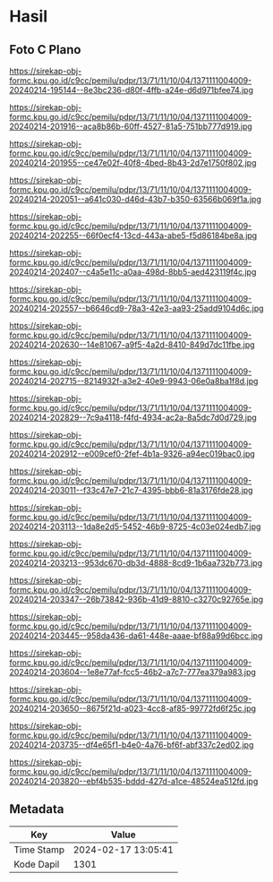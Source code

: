 # Hasil

## Foto C Plano

https://sirekap-obj-formc.kpu.go.id/c9cc/pemilu/pdpr/13/71/11/10/04/1371111004009-20240214-195144--8e3bc236-d80f-4ffb-a24e-d6d971bfee74.jpg

https://sirekap-obj-formc.kpu.go.id/c9cc/pemilu/pdpr/13/71/11/10/04/1371111004009-20240214-201916--aca8b86b-60ff-4527-81a5-751bb777d919.jpg

https://sirekap-obj-formc.kpu.go.id/c9cc/pemilu/pdpr/13/71/11/10/04/1371111004009-20240214-201955--ce47e02f-40f8-4bed-8b43-2d7e1750f802.jpg

https://sirekap-obj-formc.kpu.go.id/c9cc/pemilu/pdpr/13/71/11/10/04/1371111004009-20240214-202051--a641c030-d46d-43b7-b350-63566b069f1a.jpg

https://sirekap-obj-formc.kpu.go.id/c9cc/pemilu/pdpr/13/71/11/10/04/1371111004009-20240214-202255--66f0ecf4-13cd-443a-abe5-f5d86184be8a.jpg

https://sirekap-obj-formc.kpu.go.id/c9cc/pemilu/pdpr/13/71/11/10/04/1371111004009-20240214-202407--c4a5e11c-a0aa-498d-8bb5-aed423119f4c.jpg

https://sirekap-obj-formc.kpu.go.id/c9cc/pemilu/pdpr/13/71/11/10/04/1371111004009-20240214-202557--b6646cd9-78a3-42e3-aa93-25add9104d6c.jpg

https://sirekap-obj-formc.kpu.go.id/c9cc/pemilu/pdpr/13/71/11/10/04/1371111004009-20240214-202630--14e81067-a9f5-4a2d-8410-849d7dc11fbe.jpg

https://sirekap-obj-formc.kpu.go.id/c9cc/pemilu/pdpr/13/71/11/10/04/1371111004009-20240214-202715--8214932f-a3e2-40e9-9943-06e0a8ba1f8d.jpg

https://sirekap-obj-formc.kpu.go.id/c9cc/pemilu/pdpr/13/71/11/10/04/1371111004009-20240214-202829--7c9a4118-f4fd-4934-ac2a-8a5dc7d0d729.jpg

https://sirekap-obj-formc.kpu.go.id/c9cc/pemilu/pdpr/13/71/11/10/04/1371111004009-20240214-202912--e009cef0-2fef-4b1a-9326-a94ec019bac0.jpg

https://sirekap-obj-formc.kpu.go.id/c9cc/pemilu/pdpr/13/71/11/10/04/1371111004009-20240214-203011--f33c47e7-21c7-4395-bbb6-81a3176fde28.jpg

https://sirekap-obj-formc.kpu.go.id/c9cc/pemilu/pdpr/13/71/11/10/04/1371111004009-20240214-203113--1da8e2d5-5452-46b9-8725-4c03e024edb7.jpg

https://sirekap-obj-formc.kpu.go.id/c9cc/pemilu/pdpr/13/71/11/10/04/1371111004009-20240214-203213--953dc670-db3d-4888-8cd9-1b6aa732b773.jpg

https://sirekap-obj-formc.kpu.go.id/c9cc/pemilu/pdpr/13/71/11/10/04/1371111004009-20240214-203347--26b73842-936b-41d9-8810-c3270c92765e.jpg

https://sirekap-obj-formc.kpu.go.id/c9cc/pemilu/pdpr/13/71/11/10/04/1371111004009-20240214-203445--958da436-da61-448e-aaae-bf88a99d6bcc.jpg

https://sirekap-obj-formc.kpu.go.id/c9cc/pemilu/pdpr/13/71/11/10/04/1371111004009-20240214-203604--1e8e77af-fcc5-46b2-a7c7-777ea379a983.jpg

https://sirekap-obj-formc.kpu.go.id/c9cc/pemilu/pdpr/13/71/11/10/04/1371111004009-20240214-203650--8675f21d-a023-4cc8-af85-99772fd6f25c.jpg

https://sirekap-obj-formc.kpu.go.id/c9cc/pemilu/pdpr/13/71/11/10/04/1371111004009-20240214-203735--df4e65f1-b4e0-4a76-bf6f-abf337c2ed02.jpg

https://sirekap-obj-formc.kpu.go.id/c9cc/pemilu/pdpr/13/71/11/10/04/1371111004009-20240214-203820--ebf4b535-bddd-427d-a1ce-48524ea512fd.jpg


## Metadata

| Key        | Value               |
| ---------- | ------------------- |
| Time Stamp | 2024-02-17 13:05:41 |
| Kode Dapil | 1301                |



